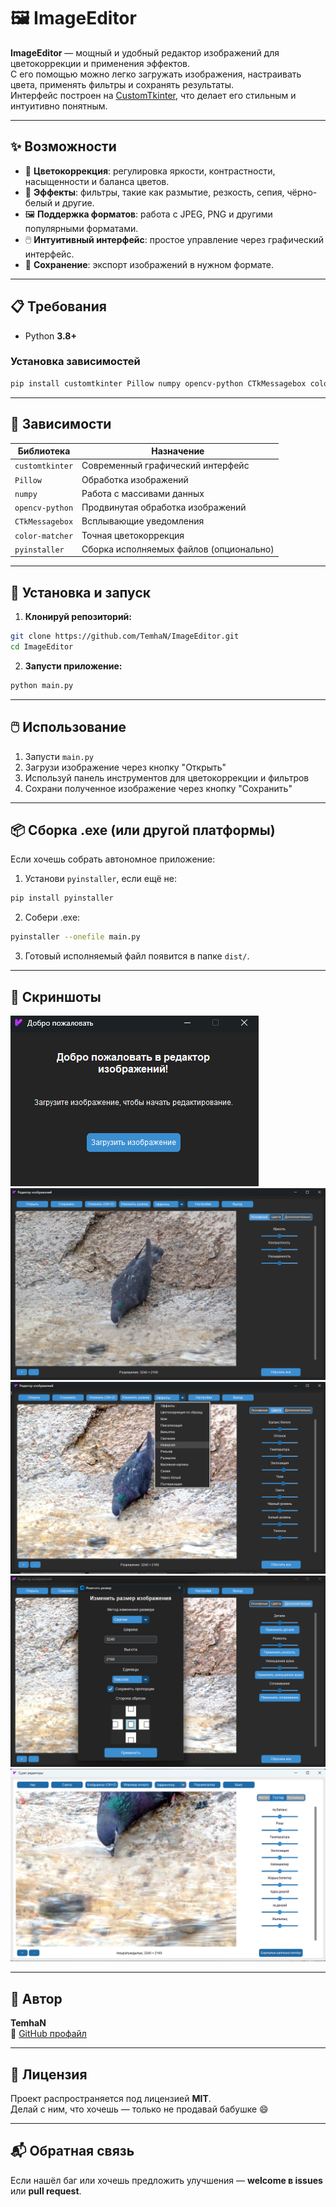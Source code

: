 # 🖼️ ImageEditor

**ImageEditor** — мощный и удобный редактор изображений для цветокоррекции и применения эффектов.  
С его помощью можно легко загружать изображения, настраивать цвета, применять фильтры и сохранять результаты.  
Интерфейс построен на [CustomTkinter](https://github.com/TomSchimansky/CustomTkinter), что делает его стильным и интуитивно понятным.

---

## ✨ Возможности

- 🎨 **Цветокоррекция**: регулировка яркости, контрастности, насыщенности и баланса цветов.
- 🧪 **Эффекты**: фильтры, такие как размытие, резкость, сепия, чёрно-белый и другие.
- 🖼️ **Поддержка форматов**: работа с JPEG, PNG и другими популярными форматами.
- 🖱️ **Интуитивный интерфейс**: простое управление через графический интерфейс.
- 💾 **Сохранение**: экспорт изображений в нужном формате.

---

## 📋 Требования

- Python **3.8+**

### Установка зависимостей

```bash
pip install customtkinter Pillow numpy opencv-python CTkMessagebox color-matcher pyinstaller
```

---

## 🧩 Зависимости

| Библиотека      | Назначение                              |
| --------------- | --------------------------------------- |
| `customtkinter` | Современный графический интерфейс       |
| `Pillow`        | Обработка изображений                   |
| `numpy`         | Работа с массивами данных               |
| `opencv-python` | Продвинутая обработка изображений       |
| `CTkMessagebox` | Всплывающие уведомления                 |
| `color-matcher` | Точная цветокоррекция                   |
| `pyinstaller`   | Сборка исполняемых файлов (опционально) |

---

## 🚀 Установка и запуск

1. **Клонируй репозиторий:**

```bash
git clone https://github.com/TemhaN/ImageEditor.git
cd ImageEditor
```

2. **Запусти приложение:**

```bash
python main.py
```

---

## 🖱️ Использование

1. Запусти `main.py`
2. Загрузи изображение через кнопку "Открыть"
3. Используй панель инструментов для цветокоррекции и фильтров
4. Сохрани полученное изображение через кнопку "Сохранить"

---

## 📦 Сборка .exe (или другой платформы)

Если хочешь собрать автономное приложение:

1. Установи `pyinstaller`, если ещё не:

```bash
pip install pyinstaller
```

2. Собери .exe:

```bash
pyinstaller --onefile main.py
```

3. Готовый исполняемый файл появится в папке `dist/`.

---

## 📸 Скриншоты

<img src="https://github.com/TemhaN/ImageEditor/blob/main/screenshots/1.png" alt="ImageEditor">
<img src="https://github.com/TemhaN/ImageEditor/blob/main/screenshots/2.png" alt="ImageEditor">
<img src="https://github.com/TemhaN/ImageEditor/blob/main/screenshots/3.png" alt="ImageEditor">
<img src="https://github.com/TemhaN/ImageEditor/blob/main/screenshots/4.png" alt="ImageEditor">
<img src="https://github.com/TemhaN/ImageEditor/blob/main/screenshots/5.png" alt="ImageEditor">

---

## 🧠 Автор

**TemhaN**  
🔗 [GitHub профайл](https://github.com/TemhaN)

---

## 🧾 Лицензия

Проект распространяется под лицензией **MIT**.  
Делай с ним, что хочешь — только не продавай бабушке 😄

---

## 📬 Обратная связь

Если нашёл баг или хочешь предложить улучшения — **welcome в issues** или **pull request**.
